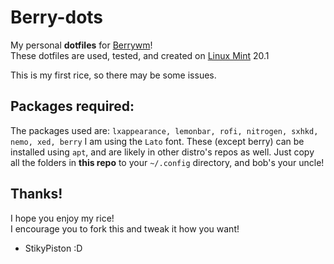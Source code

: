 # Berry-dots

My personal **dotfiles** for [Berrywm](https://berrywm.org)!  
These dotfiles are used, tested, and created on [Linux Mint](https://linuxmint.com) 20.1  

This is my first rice, so there may be some issues.

## Packages required:

The packages used are: `lxappearance, lemonbar, rofi, nitrogen, sxhkd, nemo, xed, berry`
I am using the `Lato` font.
These (except berry) can be installed using  `apt`, and are likely in other distro's repos as well.
Just copy all the folders in **this repo** to your `~/.config` directory, and bob's your uncle!

## Thanks!

I hope you enjoy my rice!  
I encourage you to fork this and tweak it how you want!

- StikyPiston :D
